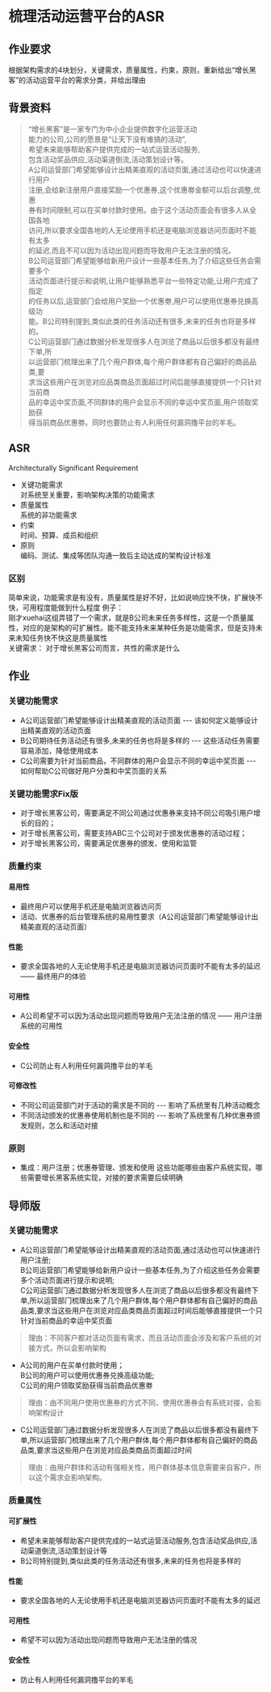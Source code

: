 # 梳理活动运营平台的ASR
## 作业要求
根据架构需求的4块划分，关键需求，质量属性，约束，原则，重新给出“增长黑客”的活动运营平台的需求分类，并给出理由

## 背景资料
> “增长黑客”是一家专门为中小企业提供数字化运营活动  
> 能力的公司,公司的愿景是“让天下没有难搞的活动”,  
> 希望未来能够帮助客户提供完成的一站式运营活动服务,  
> 包含活动奖品供应,活动渠道倒流,活动策划设计等。  
> A公司运营部⻔希望能够设计出精美直观的活动⻚面,通过活动也可以快速进行用户    
> 注册,会给新注册用户直接奖励一个优惠券,这个优惠劵金额可以后台调整,优惠    
> 券有时间限制,可以在买单付款时使用。由于这个活动⻚面会有很多人从全国各地    
> 访问,所以要求全国各地的人无论使用手机还是电脑浏览器访问⻚面时不能有太多    
> 的延迟,而且不可以因为活动出现问题而导致用户无法注册的情况。    
> B公司运营部⻔希望能够给新用户设计一些基本任务,为了介绍这些任务会需要多个    
> 活动⻚面进行提示和说明,让用户能够熟悉平台一些特定功能,让用户完成了指定  
> 的任务以后,运营部⻔会给用户奖励一个优惠劵,用户可以使用优惠券兑换高级功  
> 能。B公司特别提到,类似此类的任务活动还有很多,未来的任务也将是多样的。  
> C公司运营部⻔通过数据分析发现很多人在浏览了商品以后很多都没有最终下单,所  
> 以运营部⻔梳理出来了几个用户群体,每个用户群体都有自己偏好的商品品类,要  
> 求当这些用户在浏览对应品类商品⻚面超过时间后能够直接提供一个只针对当前商  
> 品的幸运中奖⻚面,不同群体的用户会显示不同的幸运中奖⻚面,用户领取奖励获  
> 得当前商品优惠劵。同时也要防止有人利用任何漏洞撸平台的羊毛。  

## ASR
Architecturally Significant Requirement
* 关键功能需求  
  对系统至关重要，影响架构决策的功能需求
* 质量属性  
系统的非功能需求
* 约束  
时间、预算、成员和组织
* 原则  
编码、测试、集成等团队沟通一致后主动达成的架构设计标准

### 区别
简单来说，功能需求是有没有，质量属性是好不好，比如说响应快不快，扩展快不快，可用程度能做到什么程度
例子：  
刚才xuehai这组弄错了一个需求，就是B公司未来任务多样性，这是一个质量属性，对应的是架构的可扩展性。能不能支持未来某种任务是功能需求，但是支持未来未知任务快不快这是质量属性   
关键需求：
对于增长黑客公司而言，共性的需求是什么
## 作业
### 关键功能需求
* A公司运营部⻔希望能够设计出精美直观的活动⻚面 --- 该如何定义能够设计出精美直观的活动⻚面
* B公司期待任务活动还有很多,未来的任务也将是多样的 --- 这些活动任务需要容易添加，降低使用成本
* C公司需要为针对当前商品，不同群体的用户会显示不同的幸运中奖⻚面 --- 如何帮助C公司做好用户分类和中奖页面的关系

### 关键功能需求Fix版
* 对于增长黑客公司，需要满足不同公司通过优惠券来支持不同公司吸引用户增长的目的；
* 对于增长黑客公司，需要支持ABC三个公司对于颁发优惠券的活动过程；
* 对于增长黑客公司，需要满足优惠券的颁发、使用和监管
### 质量约束
#### 易用性
* 最终用户可以使用手机还是电脑浏览器访问⻚ 
* 活动、优惠券的后台管理系统的易用性要求（A公司运营部⻔希望能够设计出精美直观的活动⻚面）
#### 性能
*  要求全国各地的人无论使用手机还是电脑浏览器访问⻚面时不能有太多的延迟 —— 最终用户的体验
#### 可用性
* A公司希望不可以因为活动出现问题而导致用户无法注册的情况 —— 用户注册系统的可用性
#### 安全性
* C公司防止有人利用任何漏洞撸平台的羊毛
#### 可修改性
* 不同公司运营部门对于活动的需求是不同的 --- 影响了系统里有几种活动概念
* 不同活动颁发的优惠券使用机制也是不同的 --- 影响了系统里有几种优惠券颁发规则，怎么和活动对接
### 原则
* 集成：用户注册；优惠券管理、颁发和使用 这些功能哪些由客户系统实现，哪些需要增长黑客系统实现，对接的要求需要后续明确


## 导师版
### 关键功能需求
* A公司运营部⻔希望能够设计出精美直观的活动⻚面,通过活动也可以快速进行用户注册;  
  B公司运营部⻔希望能够给新用户设计一些基本任务,为了介绍这些任务会需要多个活动⻚面进行提示和说明;  
  C公司运营部⻔通过数据分析发现很多人在浏览了商品以后很多都没有最终下单,所以运营部⻔梳理出来了几个用户群体,每个用户群体都有自己偏好的商品品类,要求当这些用户在浏览对应品类商品⻚面超过时间后能够直接提供一个只针对当前商品的幸运中奖⻚面
> 理由：不同客户都对活动页面有需求，而且活动页面会涉及和客户系统的对接方式，所以会影响架构

* A公司的用户在买单付款时使用；  
  B公司的用户可以使用优惠券兑换高级功能;  
  C公司的用户领取奖励获得当前商品优惠劵
> 理由：由不同用户使用优惠券的方式不同，使用优惠券会有系统对接，会影响架构设计

* C公司运营部⻔通过数据分析发现很多人在浏览了商品以后很多都没有最终下单,所以运营部⻔梳理出来了几个用户群体,每个用户群体都有自己偏好的商品品类,要求当这些用户在浏览对应品类商品⻚面超过时间
> 理由：由用户群体和活动有强相关性，用户群体基本信息需要来自客户，所以这个需求会影响架构。

### 质量属性
#### 可扩展性
* 希望未来能够帮助客户提供完成的一站式运营活动服务,包含活动奖品供应,活动渠道倒流,活动策划设计等
* B公司特别提到,类似此类的任务活动还有很多,未来的任务也将是多样的
  
#### 性能
* 要求全国各地的人无论使用手机还是电脑浏览器访问⻚面时不能有太多的延迟
#### 可用性
* 希望不可以因为活动出现问题而导致用户无法注册的情况
#### 安全性
* 防止有人利用任何漏洞撸平台的羊毛